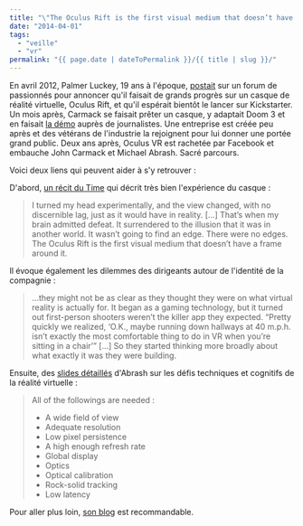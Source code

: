 ```yaml
---
title: "\"The Oculus Rift is the first visual medium that doesn’t have a frame around it\""
date: "2014-04-01"
tags:
  - "veille"
  - "vr"
permalink: "{{ page.date | dateToPermalink }}/{{ title | slug }}/"
---
```


En avril 2012, Palmer Luckey, 19 ans à l'époque, [postait](http://www.mtbs3d.com/phpBB/viewtopic.php?f=120&t=14777) sur un forum de passionnés pour annoncer qu'il faisait de grands progrès sur un casque de réalité virtuelle, Oculus Rift, et qu'il espérait bientôt le lancer sur Kickstarter. Un mois après, Carmack se faisait prêter un casque, y adaptait Doom 3 et en faisait [la démo](http://www.theverge.com/2012/5/30/3052191/doom-3-bfg-edition-announced-for-the-fall-we-try-it-with-john) auprès de journalistes. Une entreprise est créée peu après et des vétérans de l'industrie la rejoignent pour lui donner une portée grand public. Deux ans après, Oculus VR est rachetée par Facebook et embauche John Carmack et Michael Abrash. Sacré parcours.

Voici deux liens qui peuvent aider à s'y retrouver :

D'abord, [un récit du Time](http://time.com/39577/facebook-oculus-vr-inside-story/) qui décrit très bien l'expérience du casque :

> I turned my head experimentally, and the view changed, with no discernible lag, just as it would have in reality. \[…\] That’s when my brain admitted defeat. It surrendered to the illusion that it was in another world. It wasn’t going to find an edge. There were no edges. The Oculus Rift is the first visual medium that doesn’t have a frame around it.

Il évoque également les dilemmes des dirigeants autour de l'identité de la compagnie :

> …they might not be as clear as they thought they were on what virtual reality is actually for. It began as a gaming technology, but it turned out first-person shooters weren’t the killer app they expected. “Pretty quickly we realized, ‘O.K., maybe running down hallways at 40 m.p.h. isn’t exactly the most comfortable thing to do in VR when you’re sitting in a chair’” \[…\] So they started thinking more broadly about what exactly it was they were building.

Ensuite, des [slides détaillés](http://media.steampowered.com/apps/abrashblog/Abrash%20Dev%20Days%202014.pdf) d'Abrash sur les défis techniques et cognitifs de la réalité virtuelle :

> All of the followings are needed :
>
> - A wide field of view
> - Adequate resolution
> - Low pixel persistence
> - A high enough refresh rate
> - Global display
> - Optics
> - Optical calibration
> - Rock-solid tracking
> - Low latency

Pour aller plus loin, [son blog](http://blogs.valvesoftware.com/abrash/) est recommandable.
